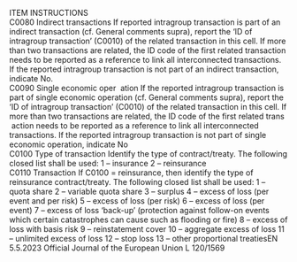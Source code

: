  
ITEM  INSTRUCTIONS  
C0080  Indirect transactions  If reported intragroup transaction is part of an indirect transaction (cf. General comments 
supra), report the ‘ID of intragroup transaction’ (C0010) of the related transaction in this cell. 
If more than two transactions are related, the ID code of the first related transaction needs to 
be reported as a reference to link all interconnected transactions. 
If the reported intragroup transaction is not part of an indirect transaction, indicate No.  
C0090  Single economic oper ­
ation  If the reported intragroup transaction is part of single economic operation (cf. General 
comments supra), report the ‘ID of intragroup transaction’ (C0010) of the related transaction 
in this cell. If more than two transactions are related, the ID code of the first related trans ­
action needs to be reported as a reference to link all interconnected transactions. 
If the reported intragroup transaction is not part of single economic operation, indicate No  
C0100  Type of transaction  Identify the type of contract/treaty. The following closed list shall be used: 
1 – insurance 
2 – reinsurance  
C0110  Transaction  If C0100 = reinsurance, then identify the type of reinsurance contract/treaty. The following 
closed list shall be used: 
1 – quota share 
2 – variable quota share 
3 – surplus 
4 – excess of loss (per event and per risk) 
5 – excess of loss (per risk) 
6 – excess of loss (per event) 
7 – excess of loss ‘back-up’ (protection against follow-on events which certain catastrophes 
can cause such as flooding or fire) 
8 – excess of loss with basis risk 
9 – reinstatement cover 
10 – aggregate excess of loss 
11 – unlimited excess of loss 
12 – stop loss 
13 – other proportional treatiesEN  5.5.2023 Official Journal of the European Union L 120/1569